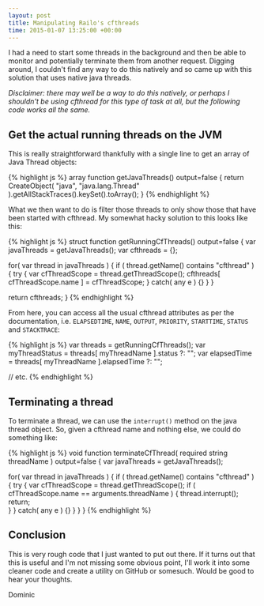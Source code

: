 ```yaml
---
layout: post
title: Manipulating Railo's cfthreads
time: 2015-01-07 13:25:00 +00:00
---
```


I had a need to start some threads in the background and then be able to monitor and potentially terminate them from another request. Digging around, I couldn't find any way to do this natively and so came up with this solution that uses native java threads. 

*Disclaimer: there may well be a way to do this natively, or perhaps I shouldn't be using cfthread for this type of task at all, but the following code works all the same.*

<!--more-->

## Get the actual running threads on the JVM

This is really straightforward thankfully with a single line to get an array of Java Thread objects:

{% highlight js %}
array function getJavaThreads() output=false {
  return CreateObject( "java", "java.lang.Thread" ).getAllStackTraces().keySet().toArray();
}
{% endhighlight %}

What we then want to do is filter those threads to only show those that have been started with cfthread. My somewhat hacky solution to this looks like this:

{% highlight js %}
struct function getRunningCfThreads() output=false {
  var javaThreads = getJavaThreads();
  var cfthreads   = {};

  for( var thread in javaThreads ) {
    if ( thread.getName() contains "cfthread" ) {
      try {
        var cfThreadScope = thread.getThreadScope();
        cfthreads[ cfThreadScope.name ] = cfThreadScope;
      } catch( any e ) {}
    }
  }

  return cfthreads;
}
{% endhighlight %}

From here, you can access all the usual cfthread attributes as per the documentation, i.e. `ELAPSEDTIME`, `NAME`, `OUTPUT`, `PRIORITY`, `STARTTIME`, `STATUS` and `STACKTRACE`:

{% highlight js %}
var threads        = getRunningCfThreads();
var myThreadStatus = threads[ myThreadName ].status      ?: "";
var elapsedTime    = threads[ myThreadName ].elapsedTime ?: "";

// etc.
{% endhighlight %}

## Terminating a thread

To terminate a thread, we can use the `interrupt()` method on the java thread object. So, given a cfthread name and nothing else, we could do something like:

{% highlight js %}
void function terminateCfThread( required string threadName ) output=false {
  var javaThreads = getJavaThreads();

  for( var thread in javaThreads ) {
    if ( thread.getName() contains "cfthread" ) {
      try {
        var cfThreadScope = thread.getThreadScope();
        if ( cfThreadScope.name == arguments.threadName ) {
          thread.interrupt();
          return;          
        }
      } catch( any e ) {}
    }
  }
}
{% endhighlight %}

## Conclusion

This is very rough code that I just wanted to put out there. If it turns out that this is useful and I'm not missing some obvious point, I'll work it into some cleaner code and create a utility on GitHub or somesuch. Would be good to hear your thoughts.

Dominic
